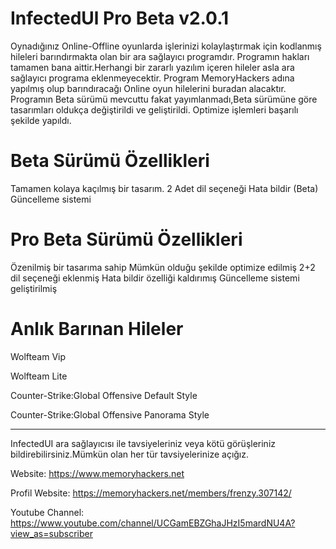 # InfectedUl Pro Beta v2.0.1

Oynadığınız Online-Offline oyunlarda işlerinizi kolaylaştırmak için kodlanmış hileleri barındırmakta olan bir ara sağlayıcı programdır.
Programın hakları tamamen bana aittir.Herhangi bir zararlı yazılım içeren hileler asla ara sağlayıcı programa eklenmeyecektir.
Program MemoryHackers adına yapılmış olup barındıracağı Online oyun hilelerini buradan alacaktır.
Programın Beta sürümü mevcuttu fakat yayımlanmadı,Beta sürümüne göre tasarımları oldukça değiştirildi ve geliştirildi.
Optimize işlemleri başarılı şekilde yapıldı.

# Beta Sürümü Özellikleri

Tamamen kolaya kaçılmış bir tasarım.
2 Adet dil seçeneği
Hata bildir (Beta)
Güncelleme sistemi

# Pro Beta Sürümü Özellikleri

Özenilmiş bir tasarıma sahip
Mümkün olduğu şekilde optimize edilmiş
2+2 dil seçeneği eklenmiş
Hata bildir özelliği kaldırımış
Güncelleme sistemi geliştirilmiş

# Anlık Barınan Hileler

Wolfteam Vip

Wolfteam Lite

Counter-Strike:Global Offensive Default Style

Counter-Strike:Global Offensive Panorama Style

__________________________________________________________________________________________________________________________________________

InfectedUI ara sağlayıcısı ile tavsiyeleriniz veya kötü görüşleriniz bildirebilirsiniz.Mümkün olan her tür tavsiyelerinize açığız.

Website: https://www.memoryhackers.net

Profil Website: https://memoryhackers.net/members/frenzy.307142/

Youtube Channel: https://www.youtube.com/channel/UCGamEBZGhaJHzI5mardNU4A?view_as=subscriber
